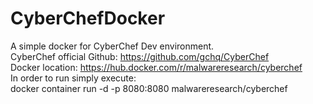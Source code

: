 # CyberChefDocker
A simple docker for CyberChef Dev environment.  
CyberChef official Github: https://github.com/gchq/CyberChef  
Docker location: https://hub.docker.com/r/malwareresearch/cyberchef  
In order to run simply execute:  
docker container run -d -p 8080:8080 malwareresearch/cyberchef  
